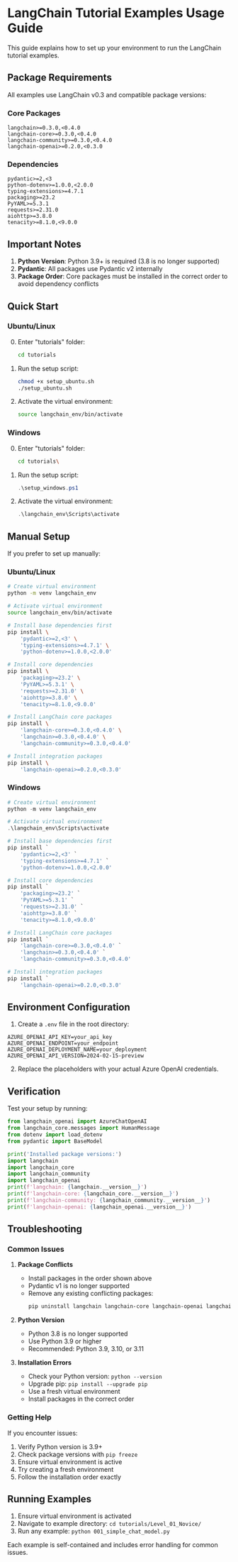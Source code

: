 # LangChain Tutorial Examples Usage Guide

This guide explains how to set up your environment to run the LangChain tutorial examples.

## Package Requirements

All examples use LangChain v0.3 and compatible package versions:

### Core Packages
```plaintext
langchain>=0.3.0,<0.4.0
langchain-core>=0.3.0,<0.4.0
langchain-community>=0.3.0,<0.4.0
langchain-openai>=0.2.0,<0.3.0
```

### Dependencies
```plaintext
pydantic>=2,<3
python-dotenv>=1.0.0,<2.0.0
typing-extensions>=4.7.1
packaging>=23.2
PyYAML>=5.3.1
requests>=2.31.0
aiohttp>=3.8.0
tenacity>=8.1.0,<9.0.0
```

## Important Notes

1. **Python Version**: Python 3.9+ is required (3.8 is no longer supported)
2. **Pydantic**: All packages use Pydantic v2 internally
3. **Package Order**: Core packages must be installed in the correct order to avoid dependency conflicts

## Quick Start

### Ubuntu/Linux
0. Enter "tutorials" folder:
    ```bash
    cd tutorials
    ```

1. Run the setup script:
   ```bash
   chmod +x setup_ubuntu.sh
   ./setup_ubuntu.sh
   ```

2. Activate the virtual environment:
   ```bash
   source langchain_env/bin/activate
   ```

### Windows
0. Enter "tutorials" folder:
    ```bash
    cd tutorials\
    ```

1. Run the setup script:
   ```powershell
   .\setup_windows.ps1
   ```

2. Activate the virtual environment:
   ```powershell
   .\langchain_env\Scripts\activate
   ```

## Manual Setup

If you prefer to set up manually:

### Ubuntu/Linux

```bash
# Create virtual environment
python -m venv langchain_env

# Activate virtual environment
source langchain_env/bin/activate

# Install base dependencies first
pip install \
    'pydantic>=2,<3' \
    'typing-extensions>=4.7.1' \
    'python-dotenv>=1.0.0,<2.0.0'

# Install core dependencies
pip install \
    'packaging>=23.2' \
    'PyYAML>=5.3.1' \
    'requests>=2.31.0' \
    'aiohttp>=3.8.0' \
    'tenacity>=8.1.0,<9.0.0'

# Install LangChain core packages
pip install \
    'langchain-core>=0.3.0,<0.4.0' \
    'langchain>=0.3.0,<0.4.0' \
    'langchain-community>=0.3.0,<0.4.0'

# Install integration packages
pip install \
    'langchain-openai>=0.2.0,<0.3.0'
```

### Windows

```powershell
# Create virtual environment
python -m venv langchain_env

# Activate virtual environment
.\langchain_env\Scripts\activate

# Install base dependencies first
pip install `
    'pydantic>=2,<3' `
    'typing-extensions>=4.7.1' `
    'python-dotenv>=1.0.0,<2.0.0'

# Install core dependencies
pip install `
    'packaging>=23.2' `
    'PyYAML>=5.3.1' `
    'requests>=2.31.0' `
    'aiohttp>=3.8.0' `
    'tenacity>=8.1.0,<9.0.0'

# Install LangChain core packages
pip install `
    'langchain-core>=0.3.0,<0.4.0' `
    'langchain>=0.3.0,<0.4.0' `
    'langchain-community>=0.3.0,<0.4.0'

# Install integration packages
pip install `
    'langchain-openai>=0.2.0,<0.3.0'
```

## Environment Configuration

1. Create a `.env` file in the root directory:
```env
AZURE_OPENAI_API_KEY=your_api_key
AZURE_OPENAI_ENDPOINT=your_endpoint
AZURE_OPENAI_DEPLOYMENT_NAME=your_deployment
AZURE_OPENAI_API_VERSION=2024-02-15-preview
```

2. Replace the placeholders with your actual Azure OpenAI credentials.

## Verification

Test your setup by running:

```python
from langchain_openai import AzureChatOpenAI
from langchain_core.messages import HumanMessage
from dotenv import load_dotenv
from pydantic import BaseModel

print('Installed package versions:')
import langchain
import langchain_core
import langchain_community
import langchain_openai
print(f'langchain: {langchain.__version__}')
print(f'langchain-core: {langchain_core.__version__}')
print(f'langchain-community: {langchain_community.__version__}')
print(f'langchain-openai: {langchain_openai.__version__}')
```

## Troubleshooting

### Common Issues

1. **Package Conflicts**
   - Install packages in the order shown above
   - Pydantic v1 is no longer supported
   - Remove any existing conflicting packages:
     ```bash
     pip uninstall langchain langchain-core langchain-openai langchain-community
     ```

2. **Python Version**
   - Python 3.8 is no longer supported
   - Use Python 3.9 or higher
   - Recommended: Python 3.9, 3.10, or 3.11

3. **Installation Errors**
   - Check your Python version: `python --version`
   - Upgrade pip: `pip install --upgrade pip`
   - Use a fresh virtual environment
   - Install packages in the correct order

### Getting Help

If you encounter issues:
1. Verify Python version is 3.9+
2. Check package versions with `pip freeze`
3. Ensure virtual environment is active
4. Try creating a fresh environment
5. Follow the installation order exactly

## Running Examples

1. Ensure virtual environment is activated
2. Navigate to example directory: `cd tutorials/Level_01_Novice/`
3. Run any example: `python 001_simple_chat_model.py`

Each example is self-contained and includes error handling for common issues.
